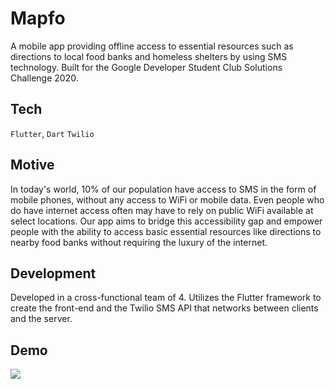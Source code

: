 # Mapfo

A mobile app providing offline access to essential resources such as directions to local food banks and homeless shelters by using SMS technology. Built for the Google Developer Student Club Solutions Challenge 2020.

## Tech

`Flutter`, `Dart` `Twilio`

## Motive
In today's world, 10% of our population have access to SMS in the form of mobile phones, without any access to WiFi or mobile data. Even people who do have internet access often may have to rely on public WiFi available at select locations. Our app aims to bridge this accessibility gap and empower people with the ability to access basic essential resources like directions to nearby food banks without requiring the luxury of the internet.

## Development

Developed in a cross-functional team of 4. Utilizes the Flutter framework to create the front-end and the Twilio SMS API that networks between clients and the server.

## Demo

![](https://i.imgur.com/VKfPuJj.png)

